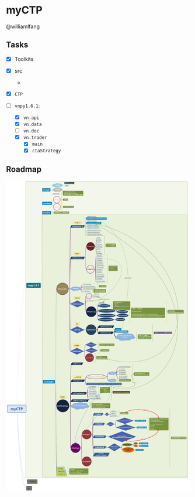 # myCTP

@williamlfang

## Tasks

- [X] Toolkits

- [X] src
    - [X]: `mysql.sql`

- [X] `CTP`

- [ ] `vnpy1.6.1`:
    - [X] `vn.api`
    - [X] `vn.data`
    - [ ] `vn.doc`
    - [X] `vn.trader`
        - [X] `main`
        - [X] `ctaStrategy`

## Roadmap

![myCTP](/myCTP.png)
